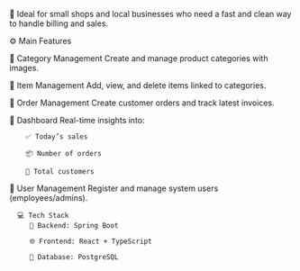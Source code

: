 📌 Ideal for small shops and local businesses who need a fast and clean way to handle billing and sales.

⚙️ Main Features

🔹 Category Management
Create and manage product categories with images.

🔹 Item Management
Add, view, and delete items linked to categories.

🔹 Order Management
Create customer orders and track latest invoices.

🔹 Dashboard
Real-time insights into:

        ✅ Today’s sales

        📦 Number of orders

        👥 Total customers

🔹 User Management
Register and manage system users (employees/admins).

      💻 Tech Stack
         🧠 Backend: Spring Boot

         🌐 Frontend: React + TypeScript

         💾 Database: PostgreSQL 

